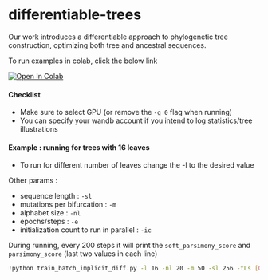 # differentiable-trees

Our work introduces a differentiable approach to phylogenetic tree construction, optimizing both tree and ancestral sequences.

To run examples in colab, click the below link

<a href="https://colab.research.google.com/github/diff-trees/diff-evol-tree-search/blob/main/run_on_colab.ipynb" target="_blank"><img src="https://colab.research.google.com/assets/colab-badge.svg" alt="Open In Colab"/></a> 

#### **Checklist**

* Make sure to select GPU (or remove the `-g 0` flag when running)
* You can specify your wandb account if you intend to log statistics/tree illustrations


#### **Example : running for trees with 16 leaves**

* To run for different number of leaves change the -l to the desired value

Other params :

* sequence length : `-sl`
* mutations per bifurcation : `-m`
* alphabet size : `-nl`
* epochs/steps : `-e`
* initialization count to run in parallel : `-ic`

During running, every 200 steps it will print the `soft_parsimony_score` and `parsimony_score` (last two values in each line)

```bash
!python train_batch_implicit_diff.py -l 16 -nl 20 -m 50 -sl 256 -tLs [0,0.005,10,50] -lr 0.1 -lr_seq 0.01 -t float64-multi-init-run -p Batch-Run-Maximum-Parsimony -alt -n "Final Run" -g 0 -e 5000 -ai 1 -ic 50 -s 42
```
